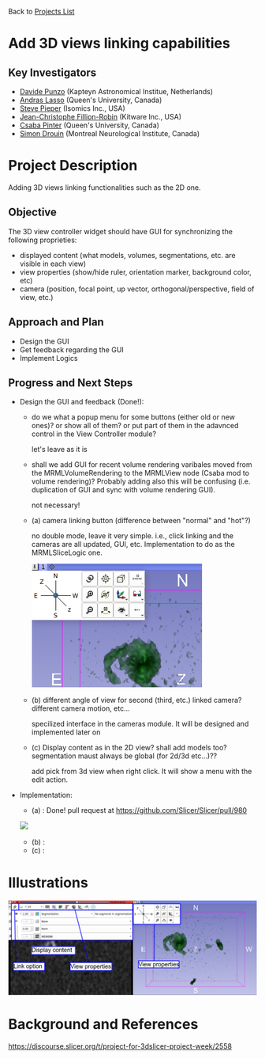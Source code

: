 Back to [Projects List](../../README.md#ProjectsList)

# Add 3D views linking capabilities

## Key Investigators

- [Davide Punzo](https://punzo.github.io/) (Kapteyn Astronomical Institue, Netherlands)
- [Andras Lasso](http://perk.cs.queensu.ca/users/lasso) (Queen's University, Canada)
- [Steve Pieper](https://lmi.med.harvard.edu/people/steve-pieper) (Isomics Inc., USA)
- [Jean-Christophe Fillion-Robin](https://www.kitware.com/jean-christophe-fillion-robin/) (Kitware Inc., USA)
- [Csaba Pinter](http://perk.cs.queensu.ca/users/pinter) (Queen's University, Canada)
- [Simon Drouin](http://nist.mni.mcgill.ca/?page_id=369) (Montreal Neurological Institute, Canada)


# Project Description
Adding 3D views linking functionalities such as the 2D one.

## Objective
The 3D view controller widget should have GUI for synchronizing the following proprieties: 

* displayed content (what models, volumes, segmentations, etc. are visible in each view)
* view properties (show/hide ruler, orientation marker, background color, etc)
* camera (position, focal point, up vector, orthogonal/perspective, field of view, etc.)

## Approach and Plan

* Design the GUI
* Get feedback regarding the GUI
* Implement Logics

## Progress and Next Steps

* Design the GUI and feedback (Done!):

   * do we what a popup menu for some buttons (either old or new ones)? or show all of them? or put part of them in the adavnced control in the View Controller module?
  
      let's leave as it is

   * shall we add GUI for recent volume rendering varibales moved from the MRMLVolumeRendering to the MRMLView node (Csaba mod to volume rendering)? Probably adding also this will be confusing (i.e. duplication of GUI and sync with volume rendering GUI).
  
      not necessary!


   * (a) camera linking button (difference between "normal" and "hot"?)

      no double mode, leave it very simple. i.e., click linking and the cameras are all updated, GUI, etc.
      Implementation to do as the MRMLSliceLogic one.
      
      ![](https://raw.githubusercontent.com/Punzo/SlicerAstroWikiImages/master/3Dviewlinking1.png)

   * (b) different angle of view for second (third, etc.) linked camera? different camera motion, etc... 

      specilized interface in the cameras module. It will be designed and implemented later on

   * (c) Display content as in the 2D view? shall add models too? segmentation maust always be global (for 2d/3d etc...)??

      add pick from 3d view when right click. It will show a menu with the edit action.

* Implementation: 
   * (a) : Done! pull request at https://github.com/Slicer/Slicer/pull/980
   
   ![](https://github.com/NA-MIC/ProjectWeek/blob/master/PW28_2018_GranCanaria/Projects/3DViewsLinking/myimage.gif?raw=true)
   
   * (b) :
   * (c) :

# Illustrations

<!--Add pictures and links to videos that demonstrate what has been accomplished.-->

![](https://raw.githubusercontent.com/Punzo/SlicerAstroWikiImages/master/3Dviewlinking.png)

# Background and References

<!--Use this space for information that may help people better understand your project, like links to papers, source code, or data.-->

https://discourse.slicer.org/t/project-for-3dslicer-project-week/2558
